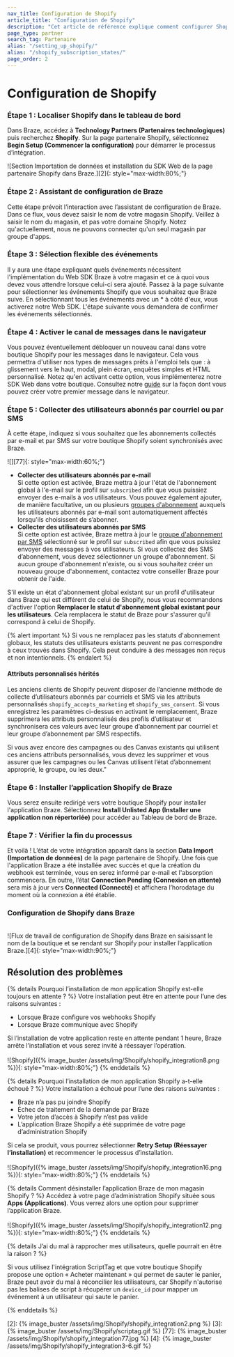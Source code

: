 ```yaml
---
nav_title: Configuration de Shopify
article_title: "Configuration de Shopify"
description: "Cet article de référence explique comment configurer Shopify, une société de commerce international, qui vous permet de connecter de manière harmonieuse votre boutique Shopify à Braze pour faire passer certains webhooks Shopify dans Braze."
page_type: partner
search_tag: Partenaire
alias: "/setting_up_shopify/"
alias: "/shopify_subscription_states/"
page_order: 2
---
```


# Configuration de Shopify

### Étape 1 : Localiser Shopify dans le tableau de bord
Dans Braze, accédez à **Technology Partners (Partenaires technologiques)** puis recherchez **Shopify**. Sur la page partenaire Shopify, sélectionnez **Begin Setup (Commencer la configuration)** pour démarrer le processus d’intégration.

![Section Importation de données et installation du SDK Web de la page partenaire Shopify dans Braze.][2]{: style="max-width:80%;"}

### Étape 2 : Assistant de configuration de Braze
Cette étape prévoit l’interaction avec l’assistant de configuration de Braze. Dans ce flux, vous devez saisir le nom de votre magasin Shopify. Veillez à saisir le nom du magasin, et pas votre domaine Shopify. Notez qu'actuellement, nous ne pouvons connecter qu'un seul magasin par groupe d'apps.

### Étape 3 : Sélection flexible des événements
Il y aura une étape expliquant quels événements nécessitent l'implémentation du Web SDK Braze à votre magasin et ce à quoi vous devez vous attendre lorsque celui-ci sera ajouté. Passez à la page suivante pour sélectionner les événements Shopify que vous souhaitez que Braze suive. En sélectionnant tous les événements avec un * à côté d'eux, vous activerez notre Web SDK. L'étape suivante vous demandera de confirmer les événements sélectionnés.

### Étape 4 : Activer le canal de messages dans le navigateur
Vous pouvez éventuellement débloquer un nouveau canal dans votre boutique Shopify pour les messages dans le navigateur. Cela vous permettra d'utiliser nos types de messages prêts à l'emploi tels que : à glissement vers le haut, modal, plein écran, enquêtes simples et HTML personnalisé. Notez qu'en activant cette option, vous implémenterez notre SDK Web dans votre boutique. Consultez notre [guide]({{site.baseurl}}/user_guide/message_building_by_channel/in-app_messages/create/) sur la façon dont vous pouvez créer votre premier message dans le navigateur.

### Étape 5 : Collecter des utilisateurs abonnés par courriel ou par SMS

À cette étape, indiquez si vous souhaitez que les abonnements collectés par e-mail et par SMS sur votre boutique Shopify soient synchronisés avec Braze.

![][77]{: style="max-width:60%;"}

- **Collecter des utilisateurs abonnés par e-mail**<br>Si cette option est activée, Braze mettra à jour l'état de l'abonnement global à l'e-mail sur le profil sur `subscribed` afin que vous puissiez envoyer des e-mails à vos utilisateurs. Vous pouvez également ajouter, de manière facultative, un ou plusieurs [groupes d'abonnement]({{site.baseurl}}/user_guide/message_building_by_channel/email/managing_user_subscriptions#subscription-groups) auxquels les utilisateurs abonnés par e-mail sont automatiquement affectés lorsqu'ils choisissent de s’abonner. 
- **Collecter des utilisateurs abonnés par SMS**<br>Si cette option est activée, Braze mettra à jour le [groupe d'abonnement par SMS]({{site.baseurl}}/user_guide/message_building_by_channel/sms/sms_subscription_group/) sélectionné sur le profil sur `subscribed` afin que vous puissiez envoyer des messages à vos utilisateurs. Si vous collectez des SMS d’abonnement, vous devez sélectionner un groupe d'abonnement. Si aucun groupe d'abonnement n'existe, ou si vous souhaitez créer un nouveau groupe d'abonnement, contactez votre conseiller Braze pour obtenir de l'aide. 

S'il existe un état d'abonnement global existant sur un profil d'utilisateur dans Braze qui est différent de celui de Shopify, nous vous recommandons d'activer l'option **Remplacer le statut d'abonnement global existant pour les utilisateurs**. Cela remplacera le statut de Braze pour s'assurer qu'il correspond à celui de Shopify.

{% alert important %}
Si vous ne remplacez pas les statuts d'abonnement globaux, les statuts des utilisateurs existants peuvent ne pas correspondre à ceux trouvés dans Shopify. Cela peut conduire à des messages non reçus et non intentionnels.
{% endalert %}

#### Attributs personnalisés hérités

Les anciens clients de Shopify peuvent disposer de l’ancienne méthode de collecte d’utilisateurs abonnés par courriels et SMS via les attributs personnalisés `shopify_accepts_marketing` et `shopify_sms_consent`. Si vous enregistrez les paramètres ci-dessus en activant le remplacement, Braze supprimera les attributs personnalisés des profils d’utilisateur et synchronisera ces valeurs avec leur groupe d’abonnement par courriel et leur groupe d’abonnement par SMS respectifs.

Si vous avez encore des campagnes ou des Canvas existants qui utilisent ces anciens attributs personnalisés, vous devez les supprimer et vous assurer que les campagnes ou les Canvas utilisent l’état d’abonnement approprié, le groupe, ou les deux."

### Étape 6 : Installer l’application Shopify de Braze
Vous serez ensuite redirigé vers votre boutique Shopify pour installer l'application Braze. Sélectionnez **Install Unlisted App (Installer une application non répertoriée)** pour accéder au Tableau de bord de Braze. 

### Étape 7 : Vérifier la fin du processus
Et voilà ! L’état de votre intégration apparaît dans la section **Data Import (Importation de données)** de la page partenaire de Shopify. Une fois que l'application Braze a été installée avec succès et que la création du webhook est terminée, vous en serez informé par e-mail et l'absorption commencera. En outre, l’état **Connection Pending (Connexion en attente)** sera mis à jour vers **Connected (Connecté)** et affichera l’horodatage du moment où la connexion a été établie.

### Configuration de Shopify dans Braze

<br>![Flux de travail de configuration de Shopify dans Braze en saisissant le nom de la boutique et se rendant sur Shopify pour installer l’application Braze.][4]{: style="max-width:90%;"}

## Résolution des problèmes

{% details Pourquoi l’installation de mon application Shopify est-elle toujours en attente ? %}
Votre installation peut être en attente pour l’une des raisons suivantes : 
  - Lorsque Braze configure vos webhooks Shopify
  - Lorsque Braze communique avec Shopify

Si l’installation de votre application reste en attente pendant 1 heure, Braze arrête l’installation et vous serez invité à réessayer l’opération.<br><br>
![Shopify]({% image_buster /assets/img/Shopify/shopify_integration8.png %}){: style="max-width:80%;"}
{% enddetails %}

{% details Pourquoi l’installation de mon application Shopify a-t-elle échoué ? %}
Votre installation a échoué pour l’une des raisons suivantes : 
  - Braze n’a pas pu joindre Shopify
  - Échec de traitement de la demande par Braze 
  - Votre jeton d’accès à Shopify n’est pas valide 
  - L’application Braze Shopify a été supprimée de votre page d’administration Shopify

Si cela se produit, vous pourrez sélectionner **Retry Setup (Réessayer l’installation)** et recommencer le processus d’installation.<br><br>
![Shopify]({% image_buster /assets/img/Shopify/shopify_integration16.png %}){: style="max-width:80%;"}
{% enddetails %}

{% details Comment désinstaller l’application Braze de mon magasin Shopify ? %}
Accédez à votre page d’administration Shopify située sous **Apps (Applications)**. Vous verrez alors une option pour supprimer l’application Braze.<br><br>
![Shopify]({% image_buster /assets/img/Shopify/shopify_integration12.png %}){: style="max-width:80%;"}
{% enddetails %}

{% details J’ai du mal à rapprocher mes utilisateurs, quelle pourrait en être la raison ? %}

Si vous utilisez l'intégration ScriptTag et que votre boutique Shopify propose une option « Acheter maintenant » qui permet de sauter le panier, Braze peut avoir du mal à réconcilier les utilisateurs, car Shopify n'autorise pas les balises de script à récupérer un `device_id` pour mapper un événement à un utilisateur qui saute le panier.

{% enddetails %}


[2]: {% image_buster /assets/img/Shopify/shopify_integration2.png %} 
[3]: {% image_buster /assets/img/Shopify/scriptag.gif %} 
[77]: {% image_buster /assets/img/Shopify/shopify_integration77.jpg %}
[4]: {% image_buster /assets/img/Shopify/shopify_integration3-6.gif %}
